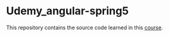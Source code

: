 # Udemy_angular-spring5
This repository contains the source code learned in this [course](https://www.udemy.com/share/1020J6A0obcVlRQnw=/).
